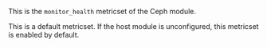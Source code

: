 This is the `monitor_health` metricset of the Ceph module.

This is a default metricset. If the host module is unconfigured, this metricset is enabled by default.
